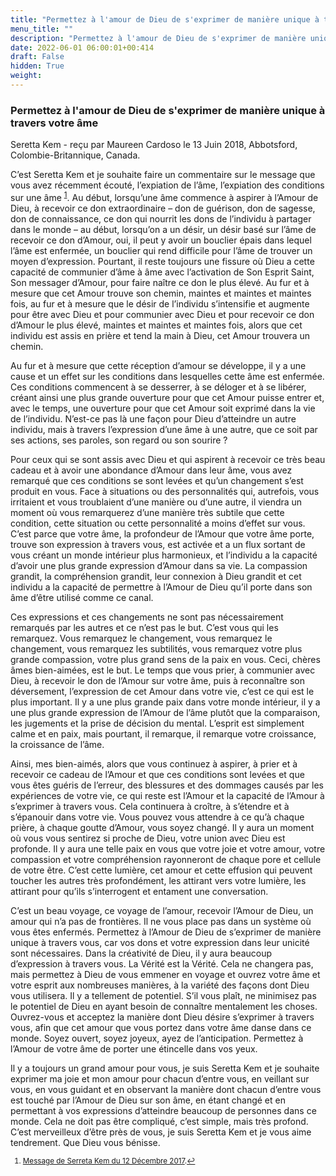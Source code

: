 ```yaml
---
title: "Permettez à l'amour de Dieu de s'exprimer de manière unique à travers votre âme"
menu_title: ""
description: "Permettez à l'amour de Dieu de s'exprimer de manière unique à travers votre âme"
date: 2022-06-01 06:00:01+00:414
draft: False
hidden: True
weight:
---
```

### Permettez à l'amour de Dieu de s'exprimer de manière unique à travers votre âme

Seretta Kem - reçu par Maureen Cardoso le 13 Juin 2018, Abbotsford, Colombie-Britannique, Canada.

C’est Seretta Kem et je souhaite faire un commentaire sur le message que vous avez récemment écouté, l’expiation de l’âme, l’expiation des conditions sur une âme <sup id=”a1”>[1](#f1)</sup>. Au début, lorsqu’une âme commence à aspirer à l’Amour de Dieu, à recevoir ce don extraordinaire – don de guérison, don de sagesse, don de connaissance, ce don qui nourrit les dons de l’individu à partager dans le monde – au début, lorsqu’on a un désir, un désir basé sur l’âme de recevoir ce don d’Amour, oui, il peut y avoir un bouclier épais dans lequel l’âme est enfermée, un bouclier qui rend difficile pour l’âme de trouver un moyen d’expression. Pourtant, il reste toujours une fissure où Dieu a cette capacité de communier d’âme à âme avec l’activation de Son Esprit Saint, Son messager d’Amour, pour faire naître ce don le plus élevé. Au fur et à mesure que cet Amour trouve son chemin, maintes et maintes et maintes fois, au fur et à mesure que le désir de l’individu s’intensifie et augmente pour être avec Dieu et pour communier avec Dieu et pour recevoir ce don d’Amour le plus élevé, maintes et maintes et maintes fois, alors que cet individu est assis en prière et tend la main à Dieu, cet Amour trouvera un chemin.

Au fur et à mesure que cette réception d’amour se développe, il y a une cause et un effet sur les conditions dans lesquelles cette âme est enfermée. Ces conditions commencent à se desserrer, à se déloger et à se libérer, créant ainsi une plus grande ouverture pour que cet Amour puisse entrer et, avec le temps, une ouverture pour que cet Amour soit exprimé dans la vie de l’individu. N’est-ce pas là une façon pour Dieu d’atteindre un autre individu, mais à travers l’expression d’une âme à une autre, que ce soit par ses actions, ses paroles, son regard ou son sourire ?

Pour ceux qui se sont assis avec Dieu et qui aspirent à recevoir ce très beau cadeau et à avoir une abondance d’Amour dans leur âme, vous avez remarqué que ces conditions se sont levées et qu’un changement s’est produit en vous. Face à situations ou des personnalités qui, autrefois, vous irritaient et vous troublaient d’une manière ou d’une autre, il viendra un moment où vous remarquerez d’une manière très subtile que cette condition, cette situation ou cette personnalité a moins d’effet sur vous. C’est parce que votre âme, la profondeur de l’Amour que votre âme porte, trouve son expression à travers vous, est activée et a un flux sortant de vous créant un monde intérieur plus harmonieux, et l’individu a la capacité d’avoir une plus grande expression d’Amour dans sa vie. La compassion grandit, la compréhension grandit, leur connexion à Dieu grandit et cet individu a la capacité de permettre à l’Amour de Dieu qu’il porte dans son âme d’être utilisé comme ce canal.

Ces expressions et ces changements ne sont pas nécessairement remarqués par les autres et ce n’est pas le but. C’est vous qui les remarquez. Vous remarquez le changement, vous remarquez le changement, vous remarquez les subtilités, vous remarquez votre plus grande compassion, votre plus grand sens de la paix en vous. Ceci, chères âmes bien-aimées, est le but. Le temps que vous prier, à communier avec Dieu, à recevoir le don de l’Amour sur votre âme, puis à reconnaître son déversement, l’expression de cet Amour dans votre vie, c’est ce qui est le plus important. Il y a une plus grande paix dans votre monde intérieur, il y a une plus grande expression de l’Amour de l’âme plutôt que la comparaison, les jugements et la prise de décision du mental. L’esprit est simplement calme et en paix, mais pourtant, il remarque, il remarque votre croissance, la croissance de l’âme.

Ainsi, mes bien-aimés, alors que vous continuez à aspirer, à prier et à recevoir ce cadeau de l’Amour et que ces conditions sont levées et que vous êtes guéris de l’erreur, des blessures et des dommages causés par les expériences de votre vie, ce qui reste est l’Amour et la capacité de l’Amour à s’exprimer à travers vous. Cela continuera à croître, à s’étendre et à s’épanouir dans votre vie. Vous pouvez vous attendre à ce qu’à chaque prière, à chaque goutte d’Amour, vous soyez changé. Il y aura un moment où vous vous sentirez si proche de Dieu, votre union avec Dieu est profonde. Il y aura une telle paix en vous que votre joie et votre amour, votre compassion et votre compréhension rayonneront de chaque pore et cellule de votre être. C’est cette lumière, cet amour et cette effusion qui peuvent toucher les autres très profondément, les attirant vers votre lumière, les attirant pour qu’ils s’interrogent et entament une conversation.

C’est un beau voyage, ce voyage de l’amour, recevoir l’Amour de Dieu, un amour qui n’a pas de frontières. Il ne vous place pas dans un système où vous êtes enfermés. Permettez à l’Amour de Dieu de s’exprimer de manière unique à travers vous, car vos dons et votre expression dans leur unicité sont nécessaires. Dans la créativité de Dieu, il y aura beaucoup d’expression à travers vous. La Vérité est la Vérité. Cela ne changera pas, mais permettez à Dieu de vous emmener en voyage et ouvrez votre âme et votre esprit aux nombreuses manières, à la variété des façons dont Dieu vous utilisera. Il y a tellement de potentiel. S’il vous plaît, ne minimisez pas le potentiel de Dieu en ayant besoin de connaître mentalement les choses. Ouvrez-vous et acceptez la manière dont Dieu désire s’exprimer à travers vous, afin que cet amour que vous portez dans votre âme danse dans ce monde. Soyez ouvert, soyez joyeux, ayez de l’anticipation. Permettez à l’Amour de votre âme de porter une étincelle dans vos yeux.

Il y a toujours un grand amour pour vous, je suis Seretta Kem et je souhaite exprimer ma joie et mon amour pour chacun d’entre vous, en veillant sur vous, en vous guidant et en observant la manière dont chacun d’entre vous est touché par l’Amour de Dieu sur son âme, en étant changé et en permettant à vos expressions d’atteindre beaucoup de personnes dans ce monde. Cela ne doit pas être compliqué, c’est simple, mais très profond. C’est merveilleux d’être près de vous, je suis Seretta Kem et je vous aime tendrement. Que Dieu vous bénisse.
<small>

1. <large id=”f1”> [Message de Serreta Kem du 12 Décembre 2017](/fr-contemporary-messages/fr-contemporary-messages-by-date-order/fr-contemporary-messages-2017/fr-2017-12-12-2-af-seretta-kem/).[↩](#a1)
